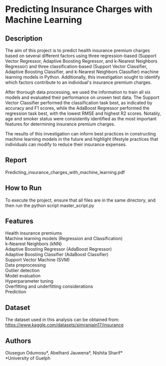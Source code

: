 # Predicting Insurance Charges with Machine Learning
## Description
The aim of this project is to predict health insurance premium charges based on several different factors using three regression-based (Support Vector Regressor, Adaptive Boosting Regressor, and k-Nearest Neighbors Regressor) and three classification-based (Support Vector Classifier, Adaptive Boosting Classifier, and k-Nearest Neighbors Classifier) machine learning models in Python. Additionally, this investigation sought to identify which factors contribute to an individual's insurance premium charges.

After thorough data processing, we used the information to train all six models and evaluated their performance on unseen test data. The Support Vector Classifier performed the classification task best, as indicated by accuracy and F1 scores, while the AdaBoost Regressor performed the regression task best, with the lowest RMSE and highest R2 scores. Notably, age and smoker status were consistently identified as the most important features for determining insurance premium charges.

The results of this investigation can inform best practices in constructing machine learning models in the future and highlight lifestyle practices that individuals can modify to reduce their insurance expenses.

## Report
Predicting_insurance_charges_with_machine_learning.pdf

## How to Run
To execute the project, ensure that all files are in the same directory, and then run the python script master_script.py

## Features
Health insurance premiums  
Machine learning models (Regression and Classification)  
k-Nearest Neighbors (kNN)  
Adaptive Boosting Regressor (AdaBoost Regressor)  
Adaptive Boosting Classifier (AdaBoost Classifier)  
Support Vector Machine (SVM)  
Data preprocessing  
Outlier detection  
Model evaluation  
Hyperparameter tuning  
Overfitting and underfitting considerations  
Prediction

## Dataset
The dataset used in this analysis can be obtained from:
https://www.kaggle.com/datasets/simranjain17/insurance

## Authors
Olusegun Odumosu*, Abelhard Jauwena*, Nishita Sharif*  
*University of Guelph
